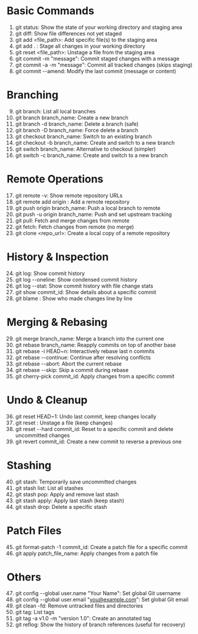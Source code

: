 # Basic Commands

1. git status: Show the state of your working directory and staging area  
2. git diff: Show file differences not yet staged  
3. git add <file_path>: Add specific file(s) to the staging area  
4. git add . : Stage all changes in your working directory  
5. git reset <file_path>: Unstage a file from the staging area  
6. git commit -m "message": Commit staged changes with a message  
7. git commit -a -m "message": Commit all tracked changes (skips staging)  
8. git commit --amend: Modify the last commit (message or content)  

# Branching

9. git branch: List all local branches  
10. git branch branch_name: Create a new branch  
11. git branch -d branch_name: Delete a branch (safe)  
12. git branch -D branch_name: Force delete a branch  
13. git checkout branch_name: Switch to an existing branch  
14. git checkout -b branch_name: Create and switch to a new branch  
15. git switch branch_name: Alternative to checkout (simpler)  
16. git switch -c branch_name: Create and switch to a new branch  

# Remote Operations

17. git remote -v: Show remote repository URLs  
18. git remote add origin <url>: Add a remote repository  
19. git push origin branch_name: Push a local branch to remote  
20. git push -u origin branch_name: Push and set upstream tracking  
21. git pull: Fetch and merge changes from remote  
22. git fetch: Fetch changes from remote (no merge)  
23. git clone <repo_url>: Create a local copy of a remote repository  

# History & Inspection

24. git log: Show commit history  
25. git log --oneline: Show condensed commit history  
26. git log --stat: Show commit history with file change stats  
27. git show commit_id: Show details about a specific commit  
28. git blame <file>: Show who made changes line by line  

# Merging & Rebasing

29. git merge branch_name: Merge a branch into the current one  
30. git rebase branch_name: Reapply commits on top of another base  
31. git rebase -i HEAD~n: Interactively rebase last n commits  
32. git rebase --continue: Continue after resolving conflicts  
33. git rebase --abort: Abort the current rebase  
34. git rebase --skip: Skip a commit during rebase  
35. git cherry-pick commit_id: Apply changes from a specific commit  

# Undo & Cleanup

36. git reset HEAD~1: Undo last commit, keep changes locally  
37. git reset <file>: Unstage a file (keep changes)  
38. git reset --hard commit_id: Reset to a specific commit and delete uncommitted changes  
39. git revert commit_id: Create a new commit to reverse a previous one  

# Stashing

40. git stash: Temporarily save uncommitted changes  
41. git stash list: List all stashes  
42. git stash pop: Apply and remove last stash  
43. git stash apply: Apply last stash (keep stash)  
44. git stash drop: Delete a specific stash  

# Patch Files

45. git format-patch -1 commit_id: Create a patch file for a specific commit  
46. git apply patch_file_name: Apply changes from a patch file  

# Others

47. git config --global user.name "Your Name": Set global Git username  
48. git config --global user.email "you@example.com": Set global Git email  
49. git clean -fd: Remove untracked files and directories  
50. git tag: List tags  
51. git tag -a v1.0 -m "version 1.0": Create an annotated tag  
52. git reflog: Show the history of branch references (useful for recovery)  
